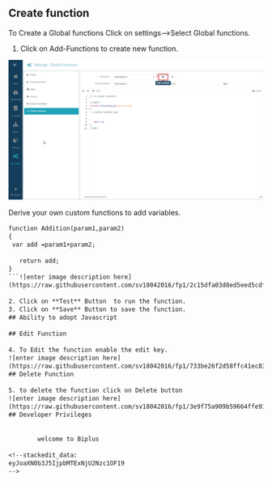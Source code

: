 ## Create function
 
 To Create a Global functions Click on settings-->Select Global functions.
 1. Click on Add-Functions to create new function.

 
![enter image description here](https://raw.githubusercontent.com/sv18042016/fp1/d9712e86a6881444e961d60dfc6aab30bf665172/images/func1.png)

Derive your own custom functions to add variables.

```
function Addition(param1,param2)
{
 var add =param1+param2;
 
   return add;
}
```![enter image description here](https://raw.githubusercontent.com/sv18042016/fp1/2c15dfa03d8ed5eed5cdffdc1335c22ce759300c/images/global_functions.png)

2. Click on **Test** Button  to run the function.
3. Click on **Save** Button to save the function.
## Ability to adopt Javascript

## Edit Function

4. To Edit the function enable the edit key.
![enter image description here](https://raw.githubusercontent.com/sv18042016/fp1/733be26f2d58ffc41ec83bc979234243c5417a2e/images/edit_func.png)
## Delete Function

5. to delete the function click on Delete button
![enter image description here](https://raw.githubusercontent.com/sv18042016/fp1/3e9f75a909b59664ffe91af0ad16c2c9859586cf/images/del_func.png)
## Developer Privileges


        welcome to Biplus

<!--stackedit_data:
eyJoaXN0b3J5IjpbMTExNjU2Nzc1OF19
-->